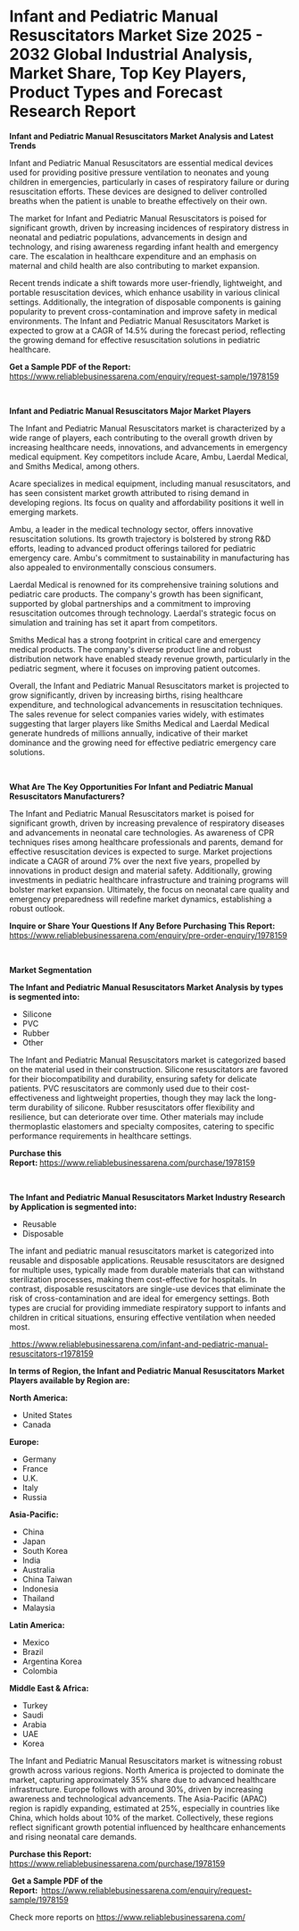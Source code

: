 <p><h1>Infant and Pediatric Manual Resuscitators Market Size 2025 - 2032 Global Industrial Analysis, Market Share, Top Key Players, Product Types and Forecast Research Report</h1></p><p><strong>Infant and Pediatric Manual Resuscitators Market Analysis and Latest Trends</strong></p>
<p><p>Infant and Pediatric Manual Resuscitators are essential medical devices used for providing positive pressure ventilation to neonates and young children in emergencies, particularly in cases of respiratory failure or during resuscitation efforts. These devices are designed to deliver controlled breaths when the patient is unable to breathe effectively on their own.</p><p>The market for Infant and Pediatric Manual Resuscitators is poised for significant growth, driven by increasing incidences of respiratory distress in neonatal and pediatric populations, advancements in design and technology, and rising awareness regarding infant health and emergency care. The escalation in healthcare expenditure and an emphasis on maternal and child health are also contributing to market expansion. </p><p>Recent trends indicate a shift towards more user-friendly, lightweight, and portable resuscitation devices, which enhance usability in various clinical settings. Additionally, the integration of disposable components is gaining popularity to prevent cross-contamination and improve safety in medical environments. The Infant and Pediatric Manual Resuscitators Market is expected to grow at a CAGR of 14.5% during the forecast period, reflecting the growing demand for effective resuscitation solutions in pediatric healthcare.</p></p>
<p><strong>Get a Sample PDF of the Report:&nbsp;</strong> <a href="https://www.reliablebusinessarena.com/enquiry/request-sample/1978159?utm_campaign=2887&utm_medium=2&utm_source=Github&utm_content=ia&utm_term=05032025&utm_id=infant-and-pediatric-manual-resuscitators">https://www.reliablebusinessarena.com/enquiry/request-sample/1978159</a></p>
<p>&nbsp;</p>
<p><strong>Infant and Pediatric Manual Resuscitators Major Market Players</strong></p>
<p><p>The Infant and Pediatric Manual Resuscitators market is characterized by a wide range of players, each contributing to the overall growth driven by increasing healthcare needs, innovations, and advancements in emergency medical equipment. Key competitors include Acare, Ambu, Laerdal Medical, and Smiths Medical, among others.</p><p>Acare specializes in medical equipment, including manual resuscitators, and has seen consistent market growth attributed to rising demand in developing regions. Its focus on quality and affordability positions it well in emerging markets.</p><p>Ambu, a leader in the medical technology sector, offers innovative resuscitation solutions. Its growth trajectory is bolstered by strong R&D efforts, leading to advanced product offerings tailored for pediatric emergency care. Ambu's commitment to sustainability in manufacturing has also appealed to environmentally conscious consumers.</p><p>Laerdal Medical is renowned for its comprehensive training solutions and pediatric care products. The company's growth has been significant, supported by global partnerships and a commitment to improving resuscitation outcomes through technology. Laerdal's strategic focus on simulation and training has set it apart from competitors.</p><p>Smiths Medical has a strong footprint in critical care and emergency medical products. The company's diverse product line and robust distribution network have enabled steady revenue growth, particularly in the pediatric segment, where it focuses on improving patient outcomes.</p><p>Overall, the Infant and Pediatric Manual Resuscitators market is projected to grow significantly, driven by increasing births, rising healthcare expenditure, and technological advancements in resuscitation techniques. The sales revenue for select companies varies widely, with estimates suggesting that larger players like Smiths Medical and Laerdal Medical generate hundreds of millions annually, indicative of their market dominance and the growing need for effective pediatric emergency care solutions.</p></p>
<p>&nbsp;</p>
<p><strong>What Are The Key Opportunities For Infant and Pediatric Manual Resuscitators Manufacturers?</strong></p>
<p><p>The Infant and Pediatric Manual Resuscitators market is poised for significant growth, driven by increasing prevalence of respiratory diseases and advancements in neonatal care technologies. As awareness of CPR techniques rises among healthcare professionals and parents, demand for effective resuscitation devices is expected to surge. Market projections indicate a CAGR of around 7% over the next five years, propelled by innovations in product design and material safety. Additionally, growing investments in pediatric healthcare infrastructure and training programs will bolster market expansion. Ultimately, the focus on neonatal care quality and emergency preparedness will redefine market dynamics, establishing a robust outlook.</p></p>
<p><strong>Inquire or Share Your Questions If Any Before Purchasing This Report:</strong> <a href="https://www.reliablebusinessarena.com/enquiry/pre-order-enquiry/1978159?utm_campaign=2887&utm_medium=2&utm_source=Github&utm_content=ia&utm_term=05032025&utm_id=infant-and-pediatric-manual-resuscitators">https://www.reliablebusinessarena.com/enquiry/pre-order-enquiry/1978159</a></p>
<p>&nbsp;</p>
<p><strong>Market Segmentation</strong></p>
<p><strong>The Infant and Pediatric Manual Resuscitators Market Analysis by types is segmented into:</strong></p>
<p><ul><li>Silicone</li><li>PVC</li><li>Rubber</li><li>Other</li></ul></p>
<p><p>The Infant and Pediatric Manual Resuscitators market is categorized based on the material used in their construction. Silicone resuscitators are favored for their biocompatibility and durability, ensuring safety for delicate patients. PVC resuscitators are commonly used due to their cost-effectiveness and lightweight properties, though they may lack the long-term durability of silicone. Rubber resuscitators offer flexibility and resilience, but can deteriorate over time. Other materials may include thermoplastic elastomers and specialty composites, catering to specific performance requirements in healthcare settings.</p></p>
<p><strong>Purchase this Report:&nbsp;</strong><a href="https://www.reliablebusinessarena.com/purchase/1978159?utm_campaign=2887&utm_medium=2&utm_source=Github&utm_content=ia&utm_term=05032025&utm_id=infant-and-pediatric-manual-resuscitators">https://www.reliablebusinessarena.com/purchase/1978159</a></p>
<p>&nbsp;</p>
<p><strong>The Infant and Pediatric Manual Resuscitators Market Industry Research by Application is segmented into:</strong></p>
<p><ul><li>Reusable</li><li>Disposable</li></ul></p>
<p><p>The infant and pediatric manual resuscitators market is categorized into reusable and disposable applications. Reusable resuscitators are designed for multiple uses, typically made from durable materials that can withstand sterilization processes, making them cost-effective for hospitals. In contrast, disposable resuscitators are single-use devices that eliminate the risk of cross-contamination and are ideal for emergency settings. Both types are crucial for providing immediate respiratory support to infants and children in critical situations, ensuring effective ventilation when needed most.</p></p>
<p><a href="https://www.reliablebusinessarena.com/infant-and-pediatric-manual-resuscitators-r1978159?utm_campaign=2887&utm_medium=2&utm_source=Github&utm_content=ia&utm_term=05032025&utm_id=infant-and-pediatric-manual-resuscitators">&nbsp;https://www.reliablebusinessarena.com/infant-and-pediatric-manual-resuscitators-r1978159</a></p>
<p><strong>In terms of Region, the Infant and Pediatric Manual Resuscitators Market Players available by Region are:</strong></p>
<p>
    <p> <strong> North America: </strong>
        <ul>
            <li>United States</li>
            <li>Canada</li>
        </ul>
        </p> 
    <p> <strong> Europe: </strong>
        <ul>
            <li>Germany</li>
            <li>France</li>
            <li>U.K.</li>
            <li>Italy</li>
            <li>Russia</li>
        </ul>
        </p> 
    <p> <strong> Asia-Pacific: </strong>
        <ul>
            <li>China</li>
            <li>Japan</li>
            <li>South Korea</li>
            <li>India</li>
            <li>Australia</li>
            <li>China Taiwan</li>
            <li>Indonesia</li>
            <li>Thailand</li>
            <li>Malaysia</li>
        </ul>
        </p> 
    <p> <strong> Latin America: </strong>
        <ul>
            <li>Mexico</li>
            <li>Brazil</li>
            <li>Argentina Korea</li>
            <li>Colombia</li>
        </ul>
        </p> 
    <p> <strong> Middle East & Africa: </strong>
        <ul>
            <li>Turkey</li>
            <li>Saudi</li>
            <li>Arabia</li>
            <li>UAE</li>
            <li>Korea</li>
        </ul>
    </p>
    </p>
<p><p>The Infant and Pediatric Manual Resuscitators market is witnessing robust growth across various regions. North America is projected to dominate the market, capturing approximately 35% share due to advanced healthcare infrastructure. Europe follows with around 30%, driven by increasing awareness and technological advancements. The Asia-Pacific (APAC) region is rapidly expanding, estimated at 25%, especially in countries like China, which holds about 10% of the market. Collectively, these regions reflect significant growth potential influenced by healthcare enhancements and rising neonatal care demands.</p></p>
<p><strong>Purchase this Report: </strong><a href="https://www.reliablebusinessarena.com/purchase/1978159?utm_campaign=2887&utm_medium=2&utm_source=Github&utm_content=ia&utm_term=05032025&utm_id=infant-and-pediatric-manual-resuscitators">https://www.reliablebusinessarena.com/purchase/1978159</a></p>
<p>&nbsp;<strong>Get a Sample PDF of the Report:&nbsp;&nbsp;</strong><a href="https://www.reliablebusinessarena.com/enquiry/request-sample/1978159?utm_campaign=2887&utm_medium=2&utm_source=Github&utm_content=ia&utm_term=05032025&utm_id=infant-and-pediatric-manual-resuscitators">https://www.reliablebusinessarena.com/enquiry/request-sample/1978159</a></p>
<p><strong></strong></p>
<p>Check more reports on <a href="https://www.reliablebusinessarena.com/?utm_campaign=2887&utm_medium=2&utm_source=Github&utm_content=ia&utm_term=05032025&utm_id=infant-and-pediatric-manual-resuscitators">https://www.reliablebusinessarena.com/</a></p>
